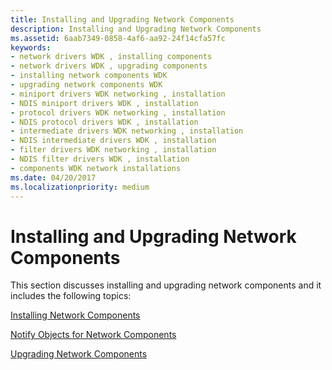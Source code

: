 ```yaml
---
title: Installing and Upgrading Network Components
description: Installing and Upgrading Network Components
ms.assetid: 6aab7349-0858-4af6-aa92-24f14cfa57fc
keywords:
- network drivers WDK , installing components
- network drivers WDK , upgrading components
- installing network components WDK
- upgrading network components WDK
- miniport drivers WDK networking , installation
- NDIS miniport drivers WDK , installation
- protocol drivers WDK networking , installation
- NDIS protocol drivers WDK , installation
- intermediate drivers WDK networking , installation
- NDIS intermediate drivers WDK , installation
- filter drivers WDK networking , installation
- NDIS filter drivers WDK , installation
- components WDK network installations
ms.date: 04/20/2017
ms.localizationpriority: medium
---
```


# Installing and Upgrading Network Components





This section discusses installing and upgrading network components and it includes the following topics:

[Installing Network Components](installing-network-components2.md)

[Notify Objects for Network Components](notify-objects-for-network-components.md)

[Upgrading Network Components](upgrading-network-components.md)

 

 





